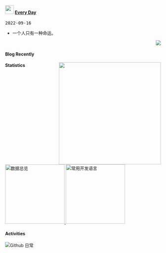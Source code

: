 <!--Start-->
 <h4> <img src="https://emojis.slackmojis.com/emojis/images/1621024394/39092/cat-roll.gif?1621024394" width="28" /> <a href="https://github.com/crazyhaohaohao/crazyhaohaohao/blob/master/quotations.md"> Every Day</a></h4>

<kbd>2022-09-16</kbd>

- 一个人只有一种命运。   

<p align="right">
<img src="https://visitor-badge.glitch.me/badge?page_id=crazyhaohaohao.crazyhaohaohao" />
</p>
<!--End-->

#### Blog Recently

<img align='right' src="https://wiki.eryajf.net/img/dengxia.gif" width="330" />


#### Statistics
<a href="https://github.com/haixiangyan" target="_blank">
  <img alt="数据总览" src="https://denvercoder1-github-readme-stats.vercel.app/api/?username=crazyhaohaohao&show_icons=true&count_private=true&theme=react&hide_border=true&bg_color=1F222E&title_color=F85D7F&icon_color=F8D866" height="192px" />
</a>
<a href="https://github.com/haixiangyan" target="_blank">
  <img alt="常用开发语言" src="https://github-readme-stats.vercel.app/api/top-langs/?username=crazyhaohaohao&langs_count=8&layout=compact&theme=react&hide_border=true&bg_color=1F222E&title_color=F85D7F&icon_color=F8D866&hide=Jupyter%20Notebook" height="192px" />
</a>
<br>

#### Activities
<img alt="Github 日常" src="https://denvercoder1-activity-graph.herokuapp.com/graph/?username=crazyhaohaohao&bg_color=1F222E&color=F8D866&line=F85D7F&point=FFFFFF&hide_border=true"  />










